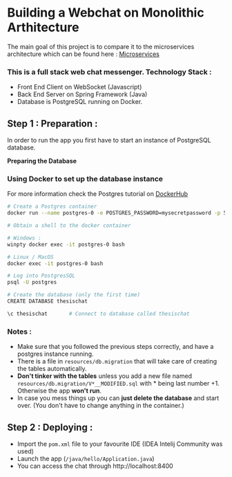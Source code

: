 # Building a Webchat on Monolithic Arthitecture

The main goal of this project is to compare it to the microservices architecture which can be found here : [Microservices](https://github.com/DimitrisHol/chat-microservices/)

### This is a full stack web chat messenger. Technology Stack : 

* Front End Client on WebSocket (Javascript)
* Back End Server on Spring Framework (Java)
* Database is PostgreSQL running on Docker.


## Step 1 : Preparation : 

In order to run the app you first have to start an instance of PostgreSQL database.

**Preparing the Database**

### Using Docker to set up the database instance

For more information check the Postgres tutorial on [DockerHub](https://hub.docker.com/_/postgres)

   ```bash
   # Create a Postgres container
   docker run --name postgres-0 -e POSTGRES_PASSWORD=mysecretpassword -p 5432:5432 -d postgres

   # Obtain a shell to the docker container

   # Windows :
   winpty docker exec -it postgres-0 bash  

   # Linux / MacOS
   docker exec -it postgres-0 bash

   # Log into PostgresSQL
   psql -U postgres    

   # Create the database (only the first time)
   CREATE DATABASE thesischat

   \c thesischat       # Connect to database called thesischat
   ```

### Notes : 

 * Make sure that you followed the previous steps correctly, and have a postgres instance running.
 * There is a file in `resources/db.migration` that will take care of creating the tables automatically.
 * **Don't tinker with the tables** unless you add a new file named `resources/db.migration/V*__MODIFIED.sql` with * being last number +1. Otherwise the app **won't run**. 
 * In case you mess things up you can **just delete the database** and start over. (You don't have to change anything in the container.)


## Step 2 : Deploying : 

* Import the `pom.xml` file to your favourite IDE (IDEA Intelij Community was used)
* Launch the app (`/java/hello/Application.java`)
* You can access the chat through http://localhost:8400
